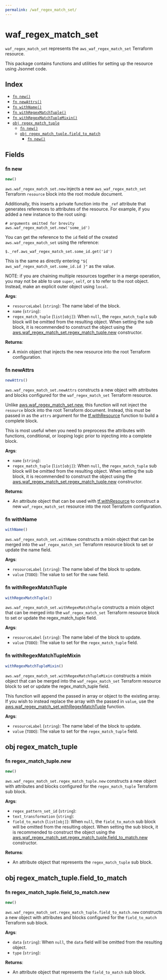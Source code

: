 ```yaml
---
permalink: /waf_regex_match_set/
---
```


# waf_regex_match_set

`waf_regex_match_set` represents the `aws_waf_regex_match_set` Terraform resource.



This package contains functions and utilities for setting up the resource using Jsonnet code.


## Index

* [`fn new()`](#fn-new)
* [`fn newAttrs()`](#fn-newattrs)
* [`fn withName()`](#fn-withname)
* [`fn withRegexMatchTuple()`](#fn-withregexmatchtuple)
* [`fn withRegexMatchTupleMixin()`](#fn-withregexmatchtuplemixin)
* [`obj regex_match_tuple`](#obj-regex_match_tuple)
  * [`fn new()`](#fn-regex_match_tuplenew)
  * [`obj regex_match_tuple.field_to_match`](#obj-regex_match_tuplefield_to_match)
    * [`fn new()`](#fn-regex_match_tuplefield_to_matchnew)

## Fields

### fn new

```ts
new()
```


`aws.waf_regex_match_set.new` injects a new `aws_waf_regex_match_set` Terraform `resource`
block into the root module document.

Additionally, this inserts a private function into the `_ref` attribute that generates references to attributes of the
resource. For example, if you added a new instance to the root using:

    # arguments omitted for brevity
    aws.waf_regex_match_set.new('some_id')

You can get the reference to the `id` field of the created `aws.waf_regex_match_set` using the reference:

    $._ref.aws_waf_regex_match_set.some_id.get('id')

This is the same as directly entering `"${ aws_waf_regex_match_set.some_id.id }"` as the value.

NOTE: if you are chaining multiple resources together in a merge operation, you may not be able to use `super`, `self`,
or `$` to refer to the root object. Instead, make an explicit outer object using `local`.

**Args**:
  - `resourceLabel` (`string`): The name label of the block.
  - `name` (`string`): 
  - `regex_match_tuple` (`list[obj]`):  When `null`, the `regex_match_tuple` sub block will be omitted from the resulting object. When setting the sub block, it is recommended to construct the object using the [aws.waf_regex_match_set.regex_match_tuple.new](#fn-wafregexmatchsetregexmatchtuplenew) constructor.

**Returns**:
- A mixin object that injects the new resource into the root Terraform configuration.


### fn newAttrs

```ts
newAttrs()
```


`aws.waf_regex_match_set.newAttrs` constructs a new object with attributes and blocks configured for the `waf_regex_match_set`
Terraform resource.

Unlike [aws.waf_regex_match_set.new](#fn-wafregexmatchsetnew), this function will not inject the `resource`
block into the root Terraform document. Instead, this must be passed in as the `attrs` argument for the
[tf.withResource](https://github.com/tf-libsonnet/core/tree/main/docs#fn-withresource) function to build a complete block.

This is most useful when you need to preprocess the attributes with functions, conditional, or looping logic prior to
injecting into a complete block.

**Args**:
  - `name` (`string`): 
  - `regex_match_tuple` (`list[obj]`):  When `null`, the `regex_match_tuple` sub block will be omitted from the resulting object. When setting the sub block, it is recommended to construct the object using the [aws.waf_regex_match_set.regex_match_tuple.new](#fn-wafregexmatchsetregexmatchtuplenew) constructor.

**Returns**:
  - An attribute object that can be used with [tf.withResource](https://github.com/tf-libsonnet/core/tree/main/docs#fn-withresource) to construct a new `waf_regex_match_set` resource into the root Terraform configuration.


### fn withName

```ts
withName()
```

`aws.waf_regex_match_set.withName` constructs a mixin object that can be merged into the `waf_regex_match_set`
Terraform resource block to set or update the name field.



**Args**:
  - `resourceLabel` (`string`): The name label of the block to update.
  - `value` (`TODO`): The value to set for the `name` field.


### fn withRegexMatchTuple

```ts
withRegexMatchTuple()
```

`aws.waf_regex_match_set.withRegexMatchTuple` constructs a mixin object that can be merged into the `waf_regex_match_set`
Terraform resource block to set or update the regex_match_tuple field.



**Args**:
  - `resourceLabel` (`string`): The name label of the block to update.
  - `value` (`TODO`): The value to set for the `regex_match_tuple` field.


### fn withRegexMatchTupleMixin

```ts
withRegexMatchTupleMixin()
```

`aws.waf_regex_match_set.withRegexMatchTupleMixin` constructs a mixin object that can be merged into the `waf_regex_match_set`
Terraform resource block to set or update the regex_match_tuple field.

This function will append the passed in array or object to the existing array. If you wish
to instead replace the array with the passed in `value`, use the [aws.waf_regex_match_set.withRegexMatchTuple](TODO)
function.


**Args**:
  - `resourceLabel` (`string`): The name label of the block to update.
  - `value` (`TODO`): The value to set for the `regex_match_tuple` field.


## obj regex_match_tuple



### fn regex_match_tuple.new

```ts
new()
```


`aws.waf_regex_match_set.regex_match_tuple.new` constructs a new object with attributes and blocks configured for the `regex_match_tuple`
Terraform sub block.



**Args**:
  - `regex_pattern_set_id` (`string`): 
  - `text_transformation` (`string`): 
  - `field_to_match` (`list[obj]`):  When `null`, the `field_to_match` sub block will be omitted from the resulting object. When setting the sub block, it is recommended to construct the object using the [aws.waf_regex_match_set.regex_match_tuple.field_to_match.new](#fn-regexmatchtuplefieldtomatchnew) constructor.

**Returns**:
  - An attribute object that represents the `regex_match_tuple` sub block.


## obj regex_match_tuple.field_to_match



### fn regex_match_tuple.field_to_match.new

```ts
new()
```


`aws.waf_regex_match_set.regex_match_tuple.field_to_match.new` constructs a new object with attributes and blocks configured for the `field_to_match`
Terraform sub block.



**Args**:
  - `data` (`string`):  When `null`, the `data` field will be omitted from the resulting object.
  - `type` (`string`): 

**Returns**:
  - An attribute object that represents the `field_to_match` sub block.
